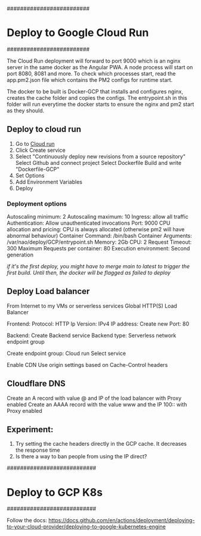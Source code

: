 #########################
# Deploy to Google Cloud Run
#########################

The Cloud Run deployment will forward to port 9000 which is an nginx server in the same docker as the Angular PWA.
A node process will start on port 8080, 8081 and more. To check which processes start, read the app.pm2.json file which
contains the PM2 configs for runtime start. 

The docker to be built is Docker-GCP that installs and configures nginx, creates the cache folder and copies 
the configs. The entrypoint.sh in this folder will run everytime the docker starts to ensure the nginx and pm2
start as they should.

## Deploy to cloud run

1. Go to [Cloud run](https://console.cloud.google.com/run/)
2. Click Create service
3. Select "Continuously deploy new revisions from a source repository"
   Select Github and connect project
   Select Dockerfile Build and write "Dockerfile-GCP"
4. Set Options
5. Add Environment Variables
6. Deploy


### Deployment options
Autoscaling minimum: 2
Autoscaling maximum: 10
Ingress: allow all traffic
Authentication: Allow unauthenticated invocations
Port: 9000
CPU allocation and pricing: CPU is always allocated (otherwise pm2 will have abnormal behaviour)
Container Command: /bin/bash
Container Arguments: /var/nao/deploy/GCP/entrypoint.sh
Memory: 2Gb
CPU: 2
Request Timeout: 300
Maximum Requests per container: 80
Execution environment: Second generation

_if it's the first deploy, you might have to merge main to latest to trigger the first build. Until then, the docker will be flagged as failed to deploy_

## Deploy Load balancer
From Internet to my VMs or serverless services
Global HTTP(S) Load Balancer

Frontend:
Protocol: HTTP
Ip Version: IPv4
IP address: Create new
Port: 80

Backend:
Create Backend service
Backend type: Serverless network endpoint group

Create endpoint group:
Cloud run
Select service

Enable CDN
Use origin settings based on Cache-Control headers

## Cloudflare DNS
Create an A record with value @ and IP of the load balancer with Proxy enabled
Create an AAAA record with the value www and the IP 100:: with Proxy enabled

## Experiment:
1. Try setting the cache headers directly in the GCP cache. It decreases the response time
2. Is there a way to ban people from using the IP direct?

###########################
# Deploy to GCP K8s
###########################

Follow the docs:
https://docs.github.com/en/actions/deployment/deploying-to-your-cloud-provider/deploying-to-google-kubernetes-engine
